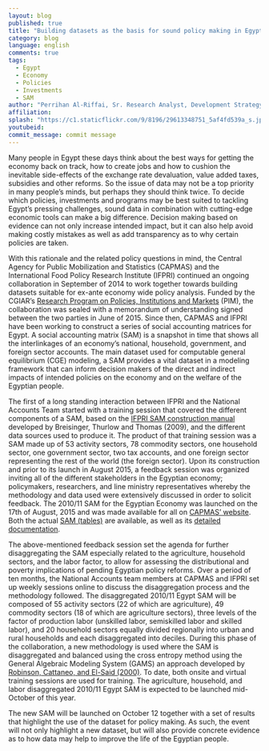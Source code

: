 ```yaml
---
layout: blog
published: true
title: "Building datasets as the basis for sound policy making in Egypt: the case of CAPMAS-IFPRI collaboration"
category: blog
language: english
comments: true
tags: 
  - Egypt
  - Economy
  - Policies
  - Investments
  - SAM
author: "Perrihan Al-Riffai, Sr. Research Analyst, Development Strategy and Governance Division, IFPRI."
affiliation: 
splash: "https://c1.staticflickr.com/9/8196/29613348751_5af4fd539a_s.jpg"
youtubeid: 
commit_message: commit message
---
```

Many people in Egypt these days think about the best ways for getting the economy back on track, how to create jobs and how to cushion the inevitable side-effects of the exchange rate devaluation, value added taxes, subsidies and other reforms. So the issue of data may not be a top priority in many people’s minds, but perhaps they should think twice.  <!-- more -->To decide which policies, investments and programs may be best suited to tackling Egypt’s pressing challenges, sound data in combination with cutting-edge economic tools can make a big difference. Decision making based on evidence can not only increase intended impact, but it can also help avoid making costly mistakes as well as add transparency as to why certain policies are taken. 


With this rationale and the related policy questions in mind, the Central Agency for Public Mobilization and Statistics (CAPMAS) and the International Food Policy Research Institute (IFPRI) continued an ongoing collaboration in September of 2014 to work together towards building datasets suitable for ex-ante economy wide policy analysis. Funded by the CGIAR’s [Research Program on Policies, Institutions and Markets](http://pim.cgiar.org/) (PIM), the collaboration was sealed with a memorandum of understanding signed between the two parties in June of 2015. Since then, CAPMAS and IFPRI have been working to construct a series of social accounting matrices for Egypt. A social accounting matrix (SAM) is a snapshot in time that shows all the interlinkages of an economy’s national, household, government, and foreign sector accounts. The main dataset used for computable general equilibrium (CGE) modeling, a SAM provides a vital dataset in a modeling framework that can inform decision makers of the direct and indirect impacts of intended policies on the economy and on the welfare of the Egyptian people. 

The first of a long standing interaction between IFPRI and the National Accounts Team started with a training session that covered the different components of a SAM, based on the [IFPRI SAM construction manual](http://www.ifpri.org/publication/social-accounting-matrices-and-multiplier-analysis) developed by Breisinger, Thurlow and Thomas (2009), and the different data sources used to produce it. The product of that training session was a SAM made up of 53 activity sectors, 78 commodity sectors, one household sector, one government sector, two tax accounts, and one foreign sector representing the rest of the world (the foreign sector). Upon its construction and prior to its launch in August 2015, a feedback session was organized inviting all of the different stakeholders in the Egyptian economy; policymakers, researchers, and line ministry representatives whereby the methodology and data used were extensively discussed in order to solicit feedback. The 2010/11 SAM for the Egyptian Economy was launched on the 17th of August, 2015 and was made available for all on [CAPMAS’ website](http://www.capmas.gov.eg/). Both the actual [SAM (tables)]( http://www.msrintranet.capmas.gov.eg/?lang=2) are available, as well as its [detailed documentation]( http://www.msrintranet.capmas.gov.eg/pepo/Methodology_En.pdf). 

The above-mentioned feedback session set the agenda for further disaggregating the SAM especially related to the agriculture, household sectors, and the labor factor, to allow for assessing the distributional and poverty implications of pending Egyptian policy reforms. Over a period of ten months, the National Accounts team members at CAPMAS and IFPRI set up weekly sessions online to discuss the disaggregation process and the methodology followed. The disaggregated 2010/11 Egypt SAM will be composed of 55 activity sectors (22 of which are agriculture), 49 commodity sectors (18 of which are agriculture sectors), three levels of the factor of production labor (unskilled labor, semiskilled labor and skilled labor), and 20 household sectors equally divided regionally into urban and rural households and each disaggregated into deciles. During this phase of the collaboration, a new methodology is used where the SAM is disaggregated and balanced using the cross entropy method using the General Algebraic Modeling System (GAMS) an approach developed by [Robinson, Cattaneo, and El-Said (2000)]( http://ebrary.ifpri.org/cdm/ref/collection/p15738coll5/id/2108). To date, both onsite and virtual training sessions are used for training. The agriculture, household, and labor disaggregated 2010/11 Egypt SAM is expected to be launched mid-October of this year.  

The new SAM will be launched on October 12 together with a set of results that highlight the use of the dataset for policy making. As such, the event will not only highlight a new dataset, but will also provide concrete evidence as to how data may help to improve the life of the Egyptian people.